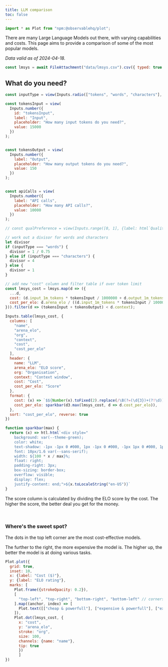 ```yaml
---
title: LLM comparison
toc: false
---
```


```js
import * as Plot from "npm:@observablehq/plot";
```

There are many Large Language Models out there, with varying capabilities and costs. This page aims to provide a comparison of some of the most popular models.

*Data valid as of 2024-04-18.*

```js
const lmsys = await FileAttachment("data/lmsys.csv").csv({ typed: true });
```


## What do you need?

```js
const inputType = view(Inputs.radio(["tokens", "words", "characters"], {label: "Input type", value: "tokens"}));

const tokensInput = view(
  Inputs.number({
    id: "tokensInput",
    label: "Input",
    placeholder: "How many input tokens do you need?",
    value: 15000
  })
);


const tokensOutput = view(
  Inputs.number({
    label: "Output",
    placeholder: "How many output tokens do you need?",
    value: 150
  })
);


const apiCalls = view(
  Inputs.number({
    label: "API calls",
    placeholder: "How many API calls?",
    value: 10000
  })
);

// const qualPreference = view(Inputs.range([0, 1], {label: html`Quality over price?`, step: .1}));
```

```js
// work out a divisor for words and characters
let divisor
if (inputType === "words") {
  divisor = 1 / 0.75
} else if (inputType === "characters") {
  divisor = 4
} else {
  divisor = 1
}
```

```js
// add new "cost" column and filter table if over token limit
const lmsys_cost = lmsys.map(d => ({
  ...d, 
  cost: (d.input_1m_tokens * tokensInput / 1000000 + d.output_1m_tokens * tokensOutput / 1000000) * apiCalls / divisor,
  cost_per_elo: d.arena_elo / ((d.input_1m_tokens * tokensInput / 1000000 + d.output_1m_tokens * tokensOutput / 1000000) * apiCalls / divisor)
})).filter(d => (tokensInput + tokensOutput) < d.context);
```

```js
Inputs.table(lmsys_cost, {
  columns: [
    "name",
    "arena_elo",
    "org",
    "context",
    "cost",
    "cost_per_elo"
  ],
  header: {
    name: "LLM",
    arena_elo: "ELO score",
    org: "Organisation",
    context: "Context window",
    cost: "Cost",
    cost_per_elo: "Score"
  },
  format: {
    cost: (x) => `$${Number(x).toFixed(2).replace(/\B(?=(\d{3})+(?!\d))/g, ",")}`,
    cost_per_elo: sparkbar(d3.max(lmsys_cost, d => d.cost_per_elo)),
  },
  sort: "cost_per_elo", reverse: true
})
```

```js
function sparkbar(max) {
  return (x) => htl.html`<div style="
    background: var(--theme-green);
    color: white;
    text-shadow: -1px -1px 0 #000, 1px -1px 0 #000, -1px 1px 0 #000, 1px 1px 0 #000;
    font: 10px/1.6 var(--sans-serif);
    width: ${100 * x / max}%;
    float: right;
    padding-right: 3px;
    box-sizing: border-box;
    overflow: visible;
    display: flex;
    justify-content: end;">${x.toLocaleString("en-US")}`
}
```

The score column is calculated by dividing the ELO score by the cost. The higher the score, the better deal you get for the money.

<br>

### Where's the sweet spot?

The dots in the top left corner are the most cost-effective models.

The further to the right, the more expensive the model is. The higher up, the better the model is at doing various tasks.

```js
Plot.plot({
  grid: true,
  inset: 10,
  x: {label: "Cost ($)"},
  y: {label: "ELO rating"},
  marks: [
    Plot.frame({strokeOpacity: 0.2}),
    [
      "top-left", "top-right", "bottom-right", "bottom-left" // corners
    ].map((anchor, index) => [
      Plot.text([["cheap & powerfull"], ["expensive & powerfull"], ["expensive & weak"], ["cheap & weak"]][index], {frameAnchor: anchor, anchor})
    ]),
    Plot.dot(lmsys_cost, {
      x: "cost",
      y: "arena_elo",
      stroke: "org",
      size: 100,
      channels: {name: "name"},
      tip: true
      })
      ]
})
```